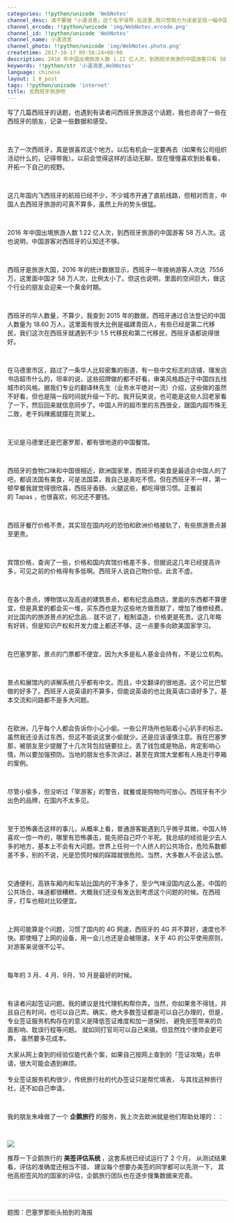 ```yaml
---
categories: !!python/unicode 'WebNotes'
channel_desc: 请不要被「小道消息」这个名字误导.在这里,我只想努力为读者呈现一幅中国互联网的清明上河图.
channel_ercode: !!python/unicode 'img/WebNotes.ercode.png'
channel_id: !!python/unicode 'WebNotes'
channel_name: 小道消息
channel_photo: !!python/unicode 'img/WebNotes.photo.png'
createtime: 2017-10-17 09:58:24+00:00
description: 2016 年中国出境旅游人数 1.22 亿人次，到西班牙旅游的中国游客只有 58 万人次。
keywords: !!python/str '小道消息,WebNotes'
language: chinese
layout: 1_0_post
tags: !!python/unicode 'internet'
title: 去西班牙旅游吧
---
```

<div class="rich_media_content" id="js_content">
<p style="white-space: normal;">
         写了几篇西班牙的话题，也遇到有读者问西班牙旅游这个话题，我也咨询了一些在西班牙的朋友，记录一些数据和感受。
        </p>
<p style="white-space: normal;">
<br/>
</p>
<p style="white-space: normal;">
         去了一次西班牙，真是很喜欢这个地方。以后有机会一定要再去（如果有公司组织活动什么的，记得带我）。以前会觉得这样的活动无聊，现在慢慢喜欢到处看看，开拓一下自己的视野。
        </p>
<p style="white-space: normal;">
<br/>
</p>
<p style="white-space: normal;">
         这几年国内飞西班牙的航班已经不少，不少城市开通了直航线路，但相对而言，中国人去西班牙旅游的可真不算多，虽然上升的势头很猛。
        </p>
<p style="white-space: normal;">
<br/>
</p>
<p style="white-space: normal;">
         2016 年中国出境旅游人数 1.22 亿人次，到西班牙旅游的中国游客 58 万人次。这也说明，中国游客对西班牙的认知还不够。
        </p>
<p style="white-space: normal;">
<br/>
</p>
<p style="white-space: normal;">
         西班牙是旅游大国，2016 年的统计数据显示，西班牙一年接纳游客人次达  7556 万，这里面中国才 58 万人次，比例太小了。但这也说明，里面的空间巨大，做这个行业的朋友会迎来一个黄金时期。
        </p>
<p style="white-space: normal;">
<br/>
</p>
<p style="white-space: normal;">
         西班牙的华人数量，不算少，我查到 2015 年的数据，西班牙通过合法登记的中国人数量为 18.60 万人，这里面有很大比例是福建青田人，有些已经是第二代移民，我们这次在西班牙就遇到不少 1.5 代移民和第二代移民，西班牙语都说得很好。
        </p>
<p style="white-space: normal;">
<br/>
</p>
<p style="white-space: normal;">
         在马德里市区，路过了一条华人比较密集的街道，有一些中文标志的店铺，理发店书店超市什么的，坦率的说，这些招牌做的都不好看，审美风格趋近于中国四五线城市的风格。据我们专业的翻译林先生（业务水平绝对一流）介绍，这些做的虽然不好看，但也是隔一段时间就升级一下的。我开玩笑说，也可能是这些人回老家看了一下，然后回来就信息同步了。中国人开的超市里的东西很全，跟国内超市殊无二致，老干妈辣酱就摆在货架上。
        </p>
<p>
<br/>
</p>
<p style="white-space: normal;">
         无论是马德里还是巴塞罗那，都有很地道的中国餐馆。
        </p>
<p>
<br/>
</p>
<p>
         西班牙的食物口味和中国很相近，欧洲国家里，西班牙的美食是最适合中国人的了吧，都说法国有美食，可是法国菜，我自己是真吃不惯。但在西班牙不一样，第一顿早餐我就觉得很欣喜，西班牙香肠、火腿这些，都吃得很习惯。正餐前的 Tapas ，也很喜欢，何况还不要钱。
        </p>
<p>
<br/>
</p>
<p>
         西班牙餐厅价格不贵，其实现在国内吃的恐怕和欧洲价格接轨了，有些旅游景点甚至更贵。
        </p>
<p>
<br/>
</p>
<p>
         宾馆价格，查询了一些，价格和国内宾馆价格差不多，但据说这几年已经提高许多，可见之前的价格得有多低啊。西班牙人说自己物价低，此言不虚。
        </p>
<p>
<br/>
</p>
<p>
         在各个景点，博物馆以及高迪的建筑景点，都有纪念品商店，里面的东西都不算便宜，但是真爱的都会买一堆，买东西也是为这些地方做贡献了，增加了维修经费。对比国内的旅游景点的纪念品… 就不说了，粗制滥造，价格更是死贵。这几年略有好转，但是知识产权和开发力度上都还不够，这一点要多向欧美国家学习。
        </p>
<p>
<br/>
</p>
<p>
         在巴塞罗那，景点的门票都不便宜，因为大多是私人基金会持有，不是公立机构。
        </p>
<p>
<br/>
</p>
<p>
         景点和展馆内的讲解系统几乎都有中文。而且，中文翻译的很地道。这个可比巴黎做的好多了。西班牙人说英语的不算多，但能说英语的也比我英语口语好多了。基本交流和问路都不是多大问题。
        </p>
<p>
<br/>
</p>
<p>
         在欧洲，几乎每个人都会告诉你小心小偷。一些公开场所也贴着小心扒手的标志。虽然我还没丢过东西，但这不能说这里小偷就少。还是应该谨慎注意。我在巴塞罗那，被朋友至少提醒了十几次背包拉链要拉上。丢了钱包或是物品，肯定影响心情，所以要加强预防。当地的朋友也多次讲过，甚至在宾馆大堂都有人拖走行李箱的案例。
        </p>
<p>
<br/>
</p>
<p>
         尽管小偷多，但没听过「宰游客」的警告，就餐或是购物均可放心。西班牙有不少出色的品牌，在国内不太多见。
        </p>
<p>
<br/>
</p>
<p>
         至于恐怖袭击这样的事儿，从概率上看，普通游客能遇到几乎微乎其微，中国人特喜欢一惊一咋的，哪里有恐怖袭击，能先把自己吓个半死。我总结的经验是少去人多的地方，基本上不会有大问题。世界上任何一个人挤人的公共场合，危险系数都差不多，别的不说，光是恐慌时候的踩踏就很危险。当然，大多数人不会这么想。
        </p>
<p>
<br/>
</p>
<p>
         交通便利，高铁车厢内和车站比国内的干净多了，至少气味没国内这么差。中国的公共场合，味道都很糟糕，大概我们还没有发达到考虑这个问题的时候。在西班牙，打车也相对比较便宜。
        </p>
<p>
<br/>
</p>
<p>
         上网可能算是个问题，习惯了国内的 4G 网速，西班牙的 4G 并不算好，速度也不快。即使租了上网的设备，用一会儿也还是会被限速。关于 4G 的公平使用原则，对游客来说很不公平。
        </p>
<p>
<br/>
</p>
<p>
         每年的 3 月、4 月、9月、10 月是最好的时候。
        </p>
<p>
<br/>
</p>
<p>
         有读者问起签证问题。我的建议是找代理机构帮你弄。当然，你如果舍不得钱，并且自己有时间，也可以自己弄。确实，绝大多数签证都是可以自己办理的，但是，专业签证服务机构存在的意义是降低签证难度和加一道保险，
         <wbr style="color: rgb(34, 34, 34);font-family: arial, sans-serif;font-size: 12.8px;font-variant-ligatures: normal;orphans: 2;white-space: normal;widows: 2;background-color: rgb(255, 255, 255);"/>
         避免拒签带来的负面影响、耽误行程等问题。
         <wbr style="color: rgb(34, 34, 34);font-family: arial, sans-serif;font-size: 12.8px;font-variant-ligatures: normal;orphans: 2;white-space: normal;widows: 2;background-color: rgb(255, 255, 255);"/>
         就如同打官司可以自己来搞，但显然找个律师会更可靠，
         <wbr style="color: rgb(34, 34, 34);font-family: arial, sans-serif;font-size: 12.8px;font-variant-ligatures: normal;orphans: 2;white-space: normal;widows: 2;background-color: rgb(255, 255, 255);"/>
         虽然要多花成本。
         <br style="color: rgb(34, 34, 34);font-family: arial, sans-serif;font-size: 12.8px;font-variant-ligatures: normal;orphans: 2;white-space: normal;widows: 2;background-color: rgb(255, 255, 255);"/>
<br style="color: rgb(34, 34, 34);font-family: arial, sans-serif;font-size: 12.8px;font-variant-ligatures: normal;orphans: 2;white-space: normal;widows: 2;background-color: rgb(255, 255, 255);"/>
         大家从网上查到的经验仅能代表个案，如果自己按网上查到的「签证攻略」去申请，很大可能会遇到麻烦。
         <br style="color: rgb(34, 34, 34);font-family: arial, sans-serif;font-size: 12.8px;font-variant-ligatures: normal;orphans: 2;white-space: normal;widows: 2;background-color: rgb(255, 255, 255);"/>
<br style="color: rgb(34, 34, 34);font-family: arial, sans-serif;font-size: 12.8px;font-variant-ligatures: normal;orphans: 2;white-space: normal;widows: 2;background-color: rgb(255, 255, 255);"/>
         专业签证服务机构很少，传统旅行社的代办签证只是帮忙填表，
         <wbr style="color: rgb(34, 34, 34);font-family: arial, sans-serif;font-size: 12.8px;font-variant-ligatures: normal;orphans: 2;white-space: normal;widows: 2;background-color: rgb(255, 255, 255);"/>
         与其找这种旅行社，还不如自己申请。
        </p>
<p>
<br/>
</p>
<p>
         我的朋友朱峰做了一个
         <strong>
          企鹅旅行
         </strong>
         的服务，我上次去欧洲就是他们帮助处理的：：
        </p>
<p>
<br/>
</p>
<p>
<img class="" data-ratio="1" data-s="300,640" data-src="" data-type="jpeg" data-w="430" src="{{ '/img/ow5rEn8QGlFmQaBL2UEBVFDQ0BDVYtNISjZokl6LlVAdc0CLkcxvnKbHXm7VAtx9EFC686GGJAMZTLm5icia37pA.jpeg' | prepend: site.img | replace: '//','/' }}"/>
</p>
<p>
         推荐一下企鹅旅行的
         <strong>
          美签评估系统
         </strong>
         ，这套系统已经试运行了 2 个月，
         <wbr style="color: rgb(34, 34, 34);font-family: arial, sans-serif;font-size: 12.8px;font-variant-ligatures: normal;orphans: 2;white-space: normal;widows: 2;background-color: rgb(255, 255, 255);"/>
         从测试结果看，评估的准确度还相当不错，
         <wbr style="color: rgb(34, 34, 34);font-family: arial, sans-serif;font-size: 12.8px;font-variant-ligatures: normal;orphans: 2;white-space: normal;widows: 2;background-color: rgb(255, 255, 255);"/>
         建议每个想要办美签的同学都可以先测一下，
         <wbr style="color: rgb(34, 34, 34);font-family: arial, sans-serif;font-size: 12.8px;font-variant-ligatures: normal;orphans: 2;white-space: normal;widows: 2;background-color: rgb(255, 255, 255);"/>
         其他高拒签风险的国家的评估，企鹅旅行团队也在逐步搜集数据来完善。
         <br/>
</p>
<p style="white-space: normal;">
<br/>
</p>
<hr style="margin-top: 1em;margin-bottom: 1em;white-space: normal;max-width: 100%;font-family: Lato, Helvetica, Arial, freesans, clean, sans-serif;border-right-width: 0px;border-bottom-width: 0px;border-left-width: 0px;border-top-style: solid;border-top-color: rgb(234, 234, 234);height: 1px;color: rgb(51, 51, 51);font-size: 15px;box-sizing: border-box !important;word-wrap: break-word !important;"/>
<p style="white-space: normal;">
         题图：巴塞罗那街头拍到的海报
        </p>
<p>
<br/>
</p>
</div>